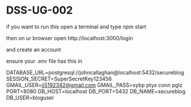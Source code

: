 # DSS-UG-002

if you want to run this open a terminal and type npm start

then on ur browser open http://localhost:3000/login

and create an account 

ensure your .env file has this in

DATABASE_URL=postgresql://johncallaghan@localhost:5432/secureblog
SESSION_SECRET=SuperSecretKey123456
GMAIL_USER=jj5192342@gmail.com
GMAIL_PASS=sybp ptyx conn pglz
PORT=8080
DB_HOST=localhost
DB_PORT=5432
DB_NAME=secureblog
DB_USER=bloguser
